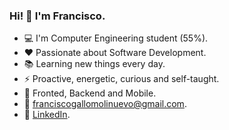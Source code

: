 ### Hi! 👋 I'm Francisco.

- :computer: I'm Computer Engineering student (55%).
- ❤️ Passionate about Software Development.
- :books: Learning new things every day.
- ⚡ Proactive, energetic, curious and self-taught.
- 🚀 Fronted, Backend and Mobile.
- :e-mail: franciscogallomolinuevo@gmail.com.
- :briefcase: [LinkedIn](https://www.linkedin.com/in/franciscogallom/).
